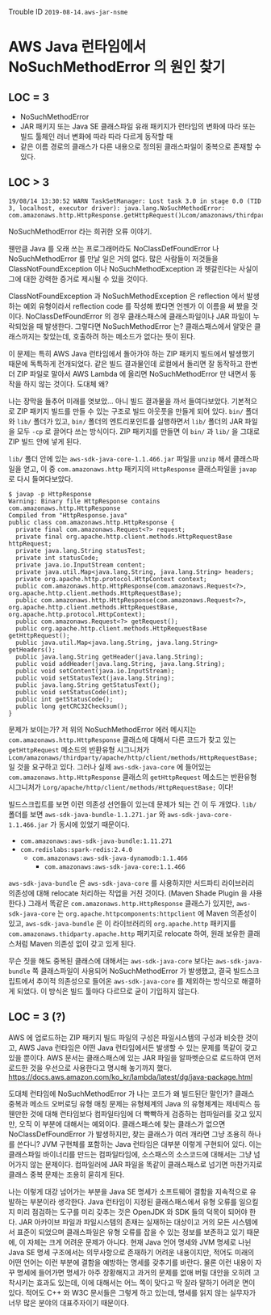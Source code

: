 Trouble ID `2019-08-14.aws-jar-nsme`

# AWS Java 런타임에서 NoSuchMethodError 의 원인 찾기

## LOC = 3

- NoSuchMethodError
- JAR 패키지 또는 Java SE 클래스파일 유래 패키지가 런타임의 변화에 따라 또는 빌드 툴체인 러너 변화에 따라 따라 다르게 동작할 때
- 같은 이름 경로의 클래스가 다른 내용으로 정의된 클래스파일이 중복으로 존재할 수 있다.

## LOC &gt; 3

````
19/08/14 13:30:52 WARN TaskSetManager: Lost task 3.0 in stage 0.0 (TID 3, localhost, executor driver): java.lang.NoSuchMethodError: com.amazonaws.http.HttpResponse.getHttpRequest()Lcom/amazonaws/thirdparty/apache/http/client/methods/HttpRequestBase;
````

NoSuchMethodError 라는 희귀한 오류 이야기.

웬만큼 Java 를 오래 쓰는 프로그래머라도 NoClassDefFoundError 나 NoSuchMethodError 를 만날 일은 거의 없다. 많은 사람들이 저것들을 ClassNotFoundException 이나 NoSuchMethodException 과 헷갈린다는 사실이 그에 대한 강력한 증거로 제시될 수 있을 것이다.

ClassNotFoundException 과 NoSuchMethodException 은 reflection 에서 발생하는 예외 유형이라서 reflection code 를 작성해 봤다면 언젠가 이 이름을 써 봤을 것이다. NoClassDefFoundError 의 경우 클래스패스에 클래스파일이나 JAR 파일이 누락되었을 때 발생한다. 그렇다면 NoSuchMethodError 는? 클래스패스에서 알맞은 클래스까지는 찾았는데, 호출하려 하는 메소드가 없다는 뜻이 된다.

이 문제는 특히 AWS Java 런타임에서 돌아가야 하는 ZIP 패키지 빌드에서 발생했기 때문에 독특하게 전개되었다. 같은 빌드 결과물인데 로컬에서 돌리면 잘 동작하고 한번 더 ZIP 파일로 말아서 AWS Lambda 에 올리면 NoSuchMethodError 만 내면서 동작을 하지 않는 것이다. 도대체 왜?

나는 장막을 들추어 미래를 엿보았&hellip; 아니 빌드 결과물을 까서 들여다보았다. 기본적으로 ZIP 패키지 빌드를 만들 수 있는 구조로 빌드 아웃풋을 만들게 되어 있다. `bin/` 폴더와 `lib/` 폴더가 있고, `bin/` 폴더의 엔트리포인트를 실행하면서 `lib/` 폴더의 JAR 파일을 모두 `-cp` 로 끌어다 쓰는 방식이다. ZIP 패키지를 만들면 이 `bin/` 과  `lib/` 을 그대로 ZIP 빌드 안에 넣게 된다.

`lib/` 폴더 안에 있는 `aws-sdk-java-core-1.1.466.jar` 파일을 `unzip` 해서 클래스파일을 얻고, 이 중 `com.amazonaws.http` 패키지의 `HttpResponse` 클래스파일을 `javap` 로 다시 들여다보았다.

```
$ javap -p HttpResponse
Warning: Binary file HttpResponse contains com.amazonaws.http.HttpResponse
Compiled from "HttpResponse.java"
public class com.amazonaws.http.HttpResponse {
  private final com.amazonaws.Request<?> request;
  private final org.apache.http.client.methods.HttpRequestBase httpRequest;
  private java.lang.String statusTest;
  private int statusCode;
  private java.io.InputStream content;
  private java.util.Map<java.lang.String, java.lang.String> headers;
  private org.apache.http.protocol.HttpContext context;
  public com.amazonaws.http.HttpResponse(com.amazonaws.Request<?>, org.apache.http.client.methods.HttpRequestBase);
  public com.amazonaws.http.HttpResponse(com.amazonaws.Request<?>, org.apache.http.client.methods.HttpRequestBase, org.apache.http.protocol.HttpContext);
  public com.amazonaws.Request<?> getRequest();
  public org.apache.http.client.methods.HttpRequestBase getHttpRequest();
  public java.util.Map<java.lang.String, java.lang.String> getHeaders();
  public java.lang.String getHeader(java.lang.String);
  public void addHeader(java.lang.String, java.lang.String);
  public void setContent(java.io.InputStream);
  public void setStatusText(java.lang.String);
  public java.lang.String getStatusText();
  public void setStatusCode(int);
  public int getStatusCode();
  public long getCRC32Checksum();
}
```

문제가 보이는가? 저 위의 NoSuchMethodError 에러 메시지는 `com.amazonaws.http.HttpResponse` 클래스에 대해서 다른 코드가 찾고 있는 `getHttpRequest` 메소드의 반환유형 시그니처가 `Lcom/amazonaws/thirdparty/apache/http/client/methods/HttpRequestBase;` 일 것을 요구하고 있다. 그러나 실제 `aws-sdk-java-core` 에 들어있는 `com.amazonaws.http.HttpResponse` 클래스의 `getHttpRequest` 메소드는 반환유형 시그니처가 `Lorg/apache/http/client/methods/HttpRequestBase;` 이다!

빌드스크립트를 보면 이런 의존성 선언들이 있는데 문제가 되는 건 이 두 개였다. `lib/` 폴더를 보면 `aws-sdk-java-bundle-1.1.271.jar` 와 `aws-sdk-java-core-1.1.466.jar` 가 동시에 있었기 때문이다.

- `com.amazonaws:aws-sdk-java-bundle:1.11.271`
- `com.redislabs:spark-redis:2.4.0`
  - `com.amazonaws:aws-sdk-java-dynamodb:1.1.466`
    - `com.amazonaws:aws-sdk-java-core:1.1.466`

`aws-sdk-java-bundle` 은 `aws-sdk-java-core` 를 사용하지만 서드파티 라이브러리 의존성에 대해 relocate 처리하는 작업을 거친 것이다. (Maven Shade Plugin 을 사용한다.) 그래서 똑같은 `com.amazonaws.http.HttpResponse` 클래스가 있지만, `aws-sdk-java-core` 는 `org.apache.httpcomponents:httpclient` 에 Maven 의존성이 있고, `aws-sdk-java-bundle` 은 이 라이브러리의 `org.apache.http` 패키지를 `com.amazonaws.thidparty.apache.http` 패키지로 relocate 하여, 원래 보유한 클래스처럼 Maven 의존성 없이 갖고 있게 된다.

무슨 짓을 해도 중복된 클래스에 대해서는 `aws-sdk-java-core` 보다는 `aws-sdk-java-bundle` 쪽 클래스파일이 사용되어 NoSuchMethodError 가 발생했고, 결국 빌드스크립트에서 추이적 의존성으로 들어온 `aws-sdk-java-core` 를 제외하는 방식으로 해결하게 되었다. 이 방식은 빌드 툴마다 다르므로 굳이 기입하지 않는다.

## LOC = 3 (?)

AWS 에 업로드하는 ZIP 패키지 빌드 파일의 구성은 파일시스템의 구성과 비슷한 것이고, AWS Java 런타임은 어떤 Java 런타임에서든 발생할 수 있는 문제를 똑같이 갖고 있을 뿐이다. AWS 문서는 클래스패스에 있는 JAR 파일을 알파벳순으로 로드하여 먼저 로드한 것을 우선으로 사용한다고 명시해 놓기까지 했다. <https://docs.aws.amazon.com/ko_kr/lambda/latest/dg/java-package.html>

도대체 런타임에 NoSuchMethodError 가 나는 코드가 왜 빌드된단 말인가? 클래스 중복과 메소드 오버로딩 유형 매칭 문제는 유형체계의 Java 의 유형체계는 제네릭스 등 웬만한 것에 대해 런타임보다 컴파일타임에 더 빡빡하게 검증하는 컴파일러를 갖고 있지만, 오직 이 부분에 대해서는 예외이다. 클래스패스에 찾는 클래스가 없으면 NoClassDefFoundError 가 발생하지만, 찾는 클래스가 여러 개라면 그냥 조용히 하나를 쓴다니? JVM 구현체를 포함하는 Java 런타임은 대부분 이렇게 구현되어 있다. 이는 클래스파일 바이너리를 만드는 컴파일타임에, 소스패스의 소스코드에 대해서는 그냥 넘어가지 않는 문제이다. 컴파일러에 JAR 파일을 똑같이 클래스패스로 넘기면 마찬가지로 클래스 중복 문제는 조용히 묻히게 된다. 

나는 이렇게 대강 넘어가는 부분을 Java SE 명세가 소프트웨어 결함을 지속적으로 유발하는 부분이라 생각한다. Java 런타임이 지정된 클래스패스에서 유형 오류를 일으킬지 미리 점검하는 도구를 미리 갖추는 것은 OpenJDK 와 SDK 들의 덕목이 되어야 한다. JAR 아카이브 파일과 파일시스템의 존재는 실재하는 대상이고 거의 모든 시스템에서 표준이 되었으며 클래스파일은 유형 오류를 잡을 수 있는 정보를 보존하고 있기 때문에, 이 자체는 크게 어려운 문제가 아니다. 현재 Java 언어 명세와 JVM 명세로 나뉜 Java SE 명세 구조에서는 의무사항으로 존재하기 어려운 내용이지만, 적어도 미래의 어떤 언어는 이런 부분에 결함을 예방하는 명세를 갖추기를 바란다. 물론 이런 내용이 자꾸 명세에 들어가면 명세가 아주 장황해지고 과거의 문제를 없애 버릴 대안을 오히려 고착시키는 효과도 있는데, 이에 대해서는 어느 쪽이 맞다고 딱 잘라 말하기 어려운 면이 있다. 적어도 C++ 와 W3C 문서들은 그렇게 하고 있는데, 명세를 읽지 않는 실무자가 너무 많은 분야의 대표주자이기 때문이다.